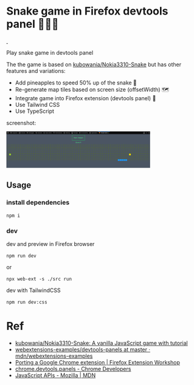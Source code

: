 
# Snake game in Firefox devtools panel 🦊🔬🐍
<p>
<a href="https://github.com/vansteki/snake-game-firefox-ext/actions">
  <img src="https://img.shields.io/github/workflow/status/vansteki/snake-game-firefox-ext/CI?style=for-the-badge" alt="">
</a>
<a href="">
  <img src="https://img.shields.io/github/license/vansteki/snake-game-firefox-ext?style=for-the-badge" alt="">
</a>
</p>

Play snake game in devtools panel

The the game is based on [kubowania/Nokia3310-Snake](https://github.com/kubowania/Nokia3310-Snake) but has other features and variations:

- Add pineapples to speed 50% up of the snake 🍍
- Re-generate map tiles based on screen size (offsetWidth) 🗺
- Integrate game into Firefox extension (devtools panel) 🦊
- Use Tailwind CSS
- Use TypeScript

screenshot:

<img src="./screenshots/screenshot1.png" width="75%" alt="screenshot">


## Usage
### install dependencies
```
npm i
```

### dev

dev and preview in Firefox browser
```
npm run dev
```
or
```
npx web-ext -s ./src run
```

dev with TailwindCSS
```
npm run dev:css
```

# Ref

* [kubowania/Nokia3310-Snake: A vanilla JavaScript game with tutorial](https://github.com/kubowania/Nokia3310-Snake "kubowania/Nokia3310-Snake: A vanilla JavaScript game with tutorial")
* [webextensions-examples/devtools-panels at master · mdn/webextensions-examples](https://github.com/mdn/webextensions-examples/tree/master/devtools-panels "webextensions-examples/devtools-panels at master · mdn/webextensions-examples")
* [Porting a Google Chrome extension | Firefox Extension Workshop](https://extensionworkshop.com/documentation/develop/porting-a-google-chrome-extension/ "Porting a Google Chrome extension | Firefox Extension Workshop")
* [chrome.devtools.panels - Chrome Developers](https://developer.chrome.com/docs/extensions/reference/devtools_panels/ "chrome.devtools.panels - Chrome Developers")
* [JavaScript APIs - Mozilla | MDN](https://developer.mozilla.org/en-US/docs/Mozilla/Add-ons/WebExtensions/API "JavaScript APIs - Mozilla | MDN")
